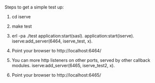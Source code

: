 
Steps to get a simple test up:

1. cd iserve
1. make test
1. erl -pa ./test
		application:start(sasl).
		application:start(iserve).
		iserve:add_server(6464, iserve_test, x).
1. Point your browser to http://localhost:6464/


1. You can more http listeners on other ports, served by other callback
   modules.
		iserve:add_server(6465, iserve_test2, x).
1. Point your browser to http://localhost:6465/


